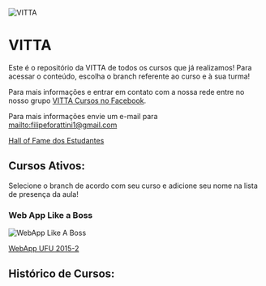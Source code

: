 ![VITTA](https://vitta.me/assets/img/icone_vitta.png "VITTA")

# VITTA

Este é o repositório da VITTA de todos os cursos que já realizamos! Para acessar o conteúdo, escolha o branch referente ao curso e à sua turma!

Para mais informações e entrar em contato com a nossa rede entre no nosso grupo [VITTA Cursos no Facebook](https://www.facebook.com/groups/480387735467314/481360138703407/).

Para mais informações envie um e-mail para [mailto:filipeforattini1@gmail.com](mailto:filipeforattini1@gmail.com)

[Hall of Fame dos Estudantes](https://github.com/vitta-health/vitta-cursos/network/members)

## Cursos Ativos:

Selecione o branch de acordo com seu curso e adicione seu nome na lista de presença da aula!

### Web App Like a Boss

![WebApp Like A Boss](https://github.com/vitta-health/vitta-cursos/blob/master/imgs/webapp-like-a-boss.png "WebApp Like A Boss")

[WebApp UFU 2015-2](https://github.com/vitta-health/vitta-cursos/tree/webapp-ufu-2015-2)

## Histórico de Cursos:
